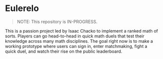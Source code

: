 # Eulerelo

> NOTE: This repository is IN-PROGRESS.

This is a passion project led by Isaac Chacko to implement a ranked math of sorts. Players can go head-to-head in quick math duels that test their knowledge across many math disciplines. The goal right now is to make a working prototype where users can sign in, enter matchmaking, fight a quick duel, and watch their rise on the public leaderboard.